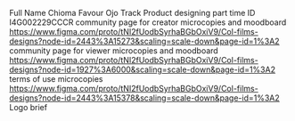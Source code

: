 Full Name Chioma Favour Ojo
Track Product designing part time
ID I4G002229CCCR
community page for creator  microcopies and moodboard https://www.figma.com/proto/tNI2fUodbSyrhaBGbOxiV9/Col-films-designs?node-id=2443%3A15273&scaling=scale-down&page-id=1%3A2
community page for viewer  microcopies and moodboard  https://www.figma.com/proto/tNI2fUodbSyrhaBGbOxiV9/Col-films-designs?node-id=1927%3A6000&scaling=scale-down&page-id=1%3A2
terms of use   microcopies  https://www.figma.com/proto/tNI2fUodbSyrhaBGbOxiV9/Col-films-designs?node-id=2443%3A15378&scaling=scale-down&page-id=1%3A2
Logo brief     
